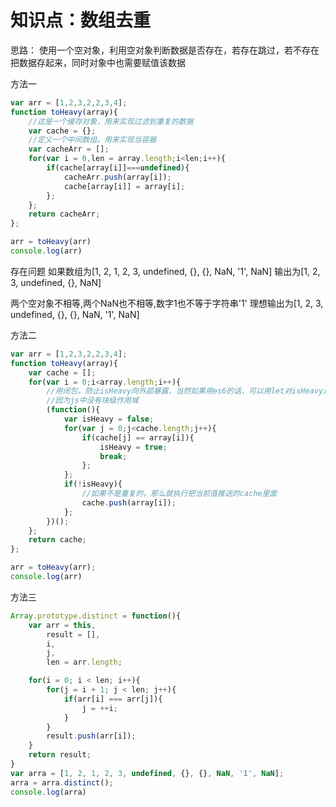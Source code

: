 # 知识点：数组去重

思路：
使用一个空对象，利用空对象判断数据是否存在，若存在跳过，若不存在把数据存起来，同时对象中也需要赋值该数据

方法一
```javascript
var arr = [1,2,3,2,2,3,4];
function toHeavy(array){
    //这是一个缓存对象，用来实现过滤到重复的数据
    var cache = {};
    //定义一个中间数组，用来实现当容器
    var cacheArr = [];
    for(var i = 0,len = array.length;i<len;i++){
        if(cache[array[i]]===undefined){
            cacheArr.push(array[i]);
            cache[array[i]] = array[i];
        };
    };
    return cacheArr;
};

arr = toHeavy(arr)
console.log(arr)
```

存在问题
如果数组为[1, 2, 1, 2, 3, undefined, {}, {}, NaN, '1', NaN]
输出为[1, 2, 3, undefined, {}, NaN]

两个空对象不相等,两个NaN也不相等,数字1也不等于字符串'1'
理想输出为[1, 2, 3, undefined, {}, {}, NaN, '1', NaN]

方法二
```javascript
var arr = [1,2,3,2,2,3,4];
function toHeavy(array){
    var cache = [];
    for(var i = 0;i<array.length;i++){
        //用闭包，防止isHeavy向外部暴露，当然如果用es6的话，可以用let对isHeavy进行声明也能达到同样的目的
        //因为js中没有块级作用域
        (function(){
            var isHeavy = false;
            for(var j = 0;j<cache.length;j++){
                if(cache[j] == array[i]){
                    isHeavy = true;
                    break;
                };
            };
            if(!isHeavy){
                //如果不是重复的，那么就执行把当前值推送的cache里面
                cache.push(array[i]);
            };
        })();
    };
    return cache;
};

arr = toHeavy(arr);
console.log(arr)

```

方法三
```javascript
Array.prototype.distinct = function(){
    var arr = this,
        result = [],
        i,
        j,
        len = arr.length;

    for(i = 0; i < len; i++){
        for(j = i + 1; j < len; j++){
            if(arr[i] === arr[j]){
                j = ++i;
            }
        }
        result.push(arr[i]);
    }
    return result;
}
var arra = [1, 2, 1, 2, 3, undefined, {}, {}, NaN, '1', NaN];
arra = arra.distinct(); 
console.log(arra) 
```
